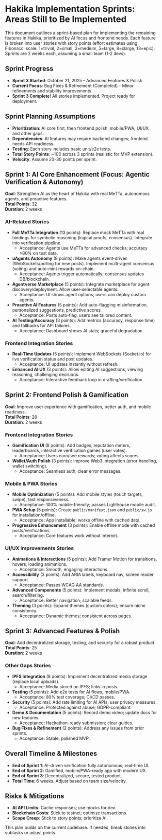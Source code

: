 # Hakika Implementation Sprints: Areas Still to Be Implemented

This document outlines a sprint-based plan for implementing the remaining features in Hakika, prioritized by AI focus and frontend needs. Each feature is broken into user stories with story points (effort estimates using Fibonacci scale: 1=trivial, 2=small, 3=medium, 5=large, 8=xlarge, 13=epic). Sprints are 2 weeks each, assuming a small team (1-2 devs).

## Sprint Progress
- **Sprint 3 Started**: October 21, 2025 - Advanced Features & Polish.
- **Current Focus**: Bug Fixes & Refinement (Completed) - Minor refinements and stability improvements.
- **Sprint 3 Complete!** All stories implemented. Project ready for deployment.

## Sprint Planning Assumptions
- **Prioritization**: AI core first, then frontend polish, mobile/PWA, UI/UX, and other gaps.
- **Dependencies**: AI features may require backend changes; frontend needs API readiness.
- **Testing**: Each story includes basic unit/e2e tests.
- **Total Story Points**: ~100 across 3 sprints (realistic for MVP extension).
- **Velocity**: Assume 20-30 points per sprint.

## Sprint 1: AI Core Enhancement (Focus: Agentic Verification & Autonomy)
**Goal**: Strengthen AI as the heart of Hakika with real MeTTa, autonomous agents, and proactive features.  
**Total Points**: 32  
**Duration**: 2 weeks  

### AI-Related Stories
- **Full MeTTa Integration** (13 points): Replace mock MeTTa with real bindings for symbolic reasoning (logical proofs, consensus). Integrate into verification pipeline.  
  - Acceptance: Agents use MeTTa for advanced checks; accuracy >80% on test data.
- **uAgents Autonomy** (8 points): Make agents event-driven (WebSockets/polling for new posts). Implement multi-agent consensus (voting) and auto-mint rewards on-chain.  
  - Acceptance: Agents trigger automatically; consensus updates DB/blockchain.
- **Agentverse Marketplace** (5 points): Integrate marketplace for agent discovery/deployment. Allow user-selectable agents.  
  - Acceptance: UI shows agent options; users can deploy custom agents.
- **Proactive AI Features** (5 points): Add auto-flagging misinformation, personalized suggestions, predictive scores.  
  - Acceptance: Posts auto-flag; users see tailored content.
- **AI Testing/Accuracy** (3 points): Add metrics (accuracy, response time) and fallbacks for API failures.  
  - Acceptance: Dashboard shows AI stats; graceful degradation.

### Frontend Integration Stories
- **Real-Time Updates** (5 points): Implement WebSockets (Socket.io) for live verification status and post updates.  
  - Acceptance: UI updates instantly without refresh.
- **Enhanced AI UX** (3 points): Allow editing AI suggestions, viewing reasoning, challenging decisions.  
  - Acceptance: Interactive feedback loop in drafting/verification.

## Sprint 2: Frontend Polish & Gamification
**Goal**: Improve user experience with gamification, better auth, and mobile readiness.  
**Total Points**: 28  
**Duration**: 2 weeks  

### Frontend Integration Stories
- **Gamification UI** (8 points): Add badges, reputation meters, leaderboards, interactive verification games (user votes).  
  - Acceptance: Users earn/see rewards; voting affects scores.
- **Wallet/Auth Polish** (3 points): Improve Web3 integration (error handling, wallet switching).  
  - Acceptance: Seamless auth; clear error messages.

### Mobile & PWA Stories
- **Mobile Optimization** (5 points): Add mobile styles (touch targets, swipe), test responsiveness.  
  - Acceptance: 100% mobile-friendly; passes Lighthouse mobile audit.
- **PWA Setup** (5 points): Create `public/manifest.json` and `public/sw.js` for installation/offline.  
  - Acceptance: App installable; works offline with cached data.
- **Progressive Enhancement** (3 points): Enable offline mode with cached posts/verifications.  
  - Acceptance: Core features work without internet.

### UI/UX Improvements Stories
- **Animations & Interactions** (5 points): Add Framer Motion for transitions, hovers, loading animations.  
  - Acceptance: Smooth, engaging interactions.
- **Accessibility** (3 points): Add ARIA labels, keyboard nav, screen reader support.  
  - Acceptance: Passes WCAG AA standards.
- **Advanced Components** (5 points): Implement modals, infinite scroll, search/filtering.  
  - Acceptance: Better navigation; scalable feeds.
- **Theming** (3 points): Expand themes (custom colors); ensure niche consistency.  
  - Acceptance: Dynamic themes; consistent across pages.

## Sprint 3: Advanced Features & Polish
**Goal**: Add decentralized storage, testing, and security for a robust product.  
**Total Points**: 25  
**Duration**: 2 weeks  

### Other Gaps Stories
- **IPFS Integration** (8 points): Implement decentralized media storage (replace local uploads).  
  - Acceptance: Media stored on IPFS; links in posts.
- **Testing** (5 points): Add e2e tests for AI flows, mobile/PWA.  
  - Acceptance: 80% test coverage; CI/CD passes.
- **Security** (5 points): Add rate limiting for AI APIs, user privacy measures.  
  - Acceptance: Protected against abuse; GDPR-compliant.
- **Demo & Documentation** (5 points): Record demo video; update docs for new features.  
  - Acceptance: Hackathon-ready submission; clear guides.
- **Bug Fixes & Refinement** (2 points): Address any issues from prior sprints.  
  - Acceptance: Stable, polished MVP.

## Overall Timeline & Milestones
- **End of Sprint 1**: AI-driven verification fully autonomous; real-time UI.
- **End of Sprint 2**: Gamified, mobile/PWA-ready app with modern UX.
- **End of Sprint 3**: Decentralized, secure, tested product.
- **Total Time**: 6 weeks. Adjust based on team size/velocity.

## Risks & Mitigations
- **AI API Limits**: Cache responses; use mocks for dev.
- **Blockchain Costs**: Stick to testnet; optimize transactions.
- **Scope Creep**: Stick to story points; prioritize AI.

This plan builds on the current codebase. If needed, break stories into subtasks or adjust points.